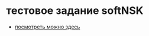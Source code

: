 # тестовое задание softNSK
- [посмотреть можно здесь](https://nikolas-2000.github.io/task-softNSK/)
